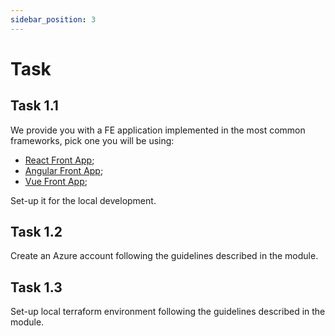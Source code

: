 ```yaml
---
sidebar_position: 3
---
```


# Task

## Task 1.1

We provide you with a FE application implemented in the most common frameworks, pick one you will be using:
- [React Front App](https://github.com/EPAM-JS-Competency-center/shop-react-redux-cloudfront);
- [Angular Front App](https://github.com/EPAM-JS-Competency-center/shop-angular-cloudfront);
- [Vue Front App](https://github.com/EPAM-JS-Competency-center/shop-vue-vuex-cloudfront);

Set-up it for the local development. 

## Task 1.2 

Create an Azure account following the guidelines described in the module.

## Task 1.3 

Set-up local terraform environment following the guidelines described in the module.
